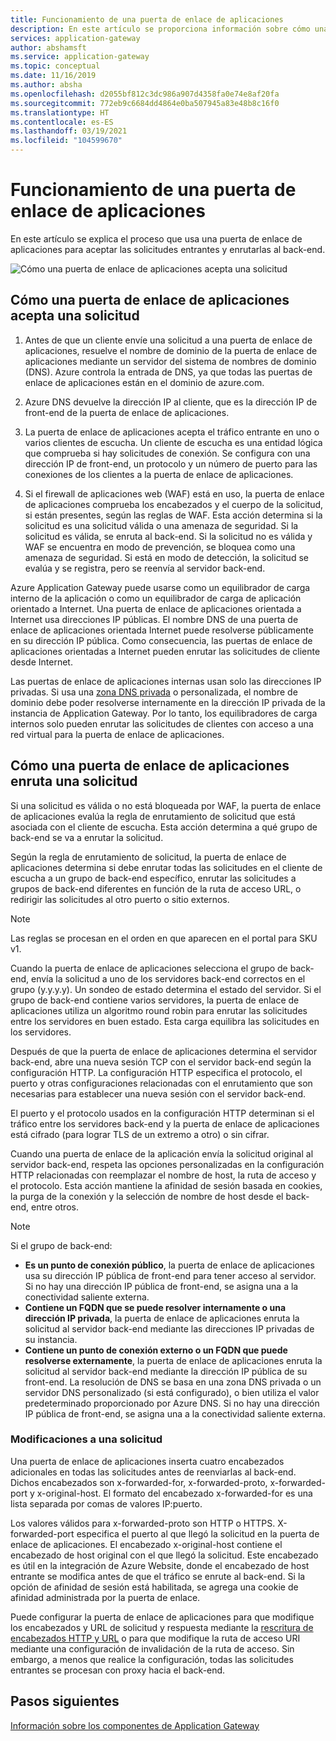 ```yaml
---
title: Funcionamiento de una puerta de enlace de aplicaciones
description: En este artículo se proporciona información sobre cómo una puerta de enlace de aplicaciones para acepta las solicitudes entrantes y las enruta al back-end.
services: application-gateway
author: abshamsft
ms.service: application-gateway
ms.topic: conceptual
ms.date: 11/16/2019
ms.author: absha
ms.openlocfilehash: d2055bf812c3dc986a907d4358fa0e74e8af20fa
ms.sourcegitcommit: 772eb9c6684dd4864e0ba507945a83e48b8c16f0
ms.translationtype: HT
ms.contentlocale: es-ES
ms.lasthandoff: 03/19/2021
ms.locfileid: "104599670"
---
```

# <a name="how-an-application-gateway-works"></a>Funcionamiento de una puerta de enlace de aplicaciones

En este artículo se explica el proceso que usa una puerta de enlace de aplicaciones para aceptar las solicitudes entrantes y enrutarlas al back-end.

![Cómo una puerta de enlace de aplicaciones acepta una solicitud](./media/how-application-gateway-works/how-application-gateway-works.png)

## <a name="how-an-application-gateway-accepts-a-request"></a>Cómo una puerta de enlace de aplicaciones acepta una solicitud

1. Antes de que un cliente envíe una solicitud a una puerta de enlace de aplicaciones, resuelve el nombre de dominio de la puerta de enlace de aplicaciones mediante un servidor del sistema de nombres de dominio (DNS). Azure controla la entrada de DNS, ya que todas las puertas de enlace de aplicaciones están en el dominio de azure.com.

2. Azure DNS devuelve la dirección IP al cliente, que es la dirección IP de front-end de la puerta de enlace de aplicaciones.

3. La puerta de enlace de aplicaciones acepta el tráfico entrante en uno o varios clientes de escucha. Un cliente de escucha es una entidad lógica que comprueba si hay solicitudes de conexión. Se configura con una dirección IP de front-end, un protocolo y un número de puerto para las conexiones de los clientes a la puerta de enlace de aplicaciones.

4. Si el firewall de aplicaciones web (WAF) está en uso, la puerta de enlace de aplicaciones comprueba los encabezados y el cuerpo de la solicitud, si están presentes, según las reglas de WAF. Esta acción determina si la solicitud es una solicitud válida o una amenaza de seguridad. Si la solicitud es válida, se enruta al back-end. Si la solicitud no es válida y WAF se encuentra en modo de prevención, se bloquea como una amenaza de seguridad. Si está en modo de detección, la solicitud se evalúa y se registra, pero se reenvía al servidor back-end.

Azure Application Gateway puede usarse como un equilibrador de carga interno de la aplicación o como un equilibrador de carga de aplicación orientado a Internet. Una puerta de enlace de aplicaciones orientada a Internet usa direcciones IP públicas. El nombre DNS de una puerta de enlace de aplicaciones orientada Internet puede resolverse públicamente en su dirección IP pública. Como consecuencia, las puertas de enlace de aplicaciones orientadas a Internet pueden enrutar las solicitudes de cliente desde Internet.

Las puertas de enlace de aplicaciones internas usan solo las direcciones IP privadas. Si usa una [zona DNS privada](../dns/private-dns-overview.md) o personalizada, el nombre de dominio debe poder resolverse internamente en la dirección IP privada de la instancia de Application Gateway. Por lo tanto, los equilibradores de carga internos solo pueden enrutar las solicitudes de clientes con acceso a una red virtual para la puerta de enlace de aplicaciones.

## <a name="how-an-application-gateway-routes-a-request"></a>Cómo una puerta de enlace de aplicaciones enruta una solicitud

Si una solicitud es válida o no está bloqueada por WAF, la puerta de enlace de aplicaciones evalúa la regla de enrutamiento de solicitud que está asociada con el cliente de escucha. Esta acción determina a qué grupo de back-end se va a enrutar la solicitud.

Según la regla de enrutamiento de solicitud, la puerta de enlace de aplicaciones determina si debe enrutar todas las solicitudes en el cliente de escucha a un grupo de back-end específico, enrutar las solicitudes a grupos de back-end diferentes en función de la ruta de acceso URL, o redirigir las solicitudes al otro puerto o sitio externos.
>[!NOTE]
>Las reglas se procesan en el orden en que aparecen en el portal para SKU v1. 

Cuando la puerta de enlace de aplicaciones selecciona el grupo de back-end, envía la solicitud a uno de los servidores back-end correctos en el grupo (y.y.y.y). Un sondeo de estado determina el estado del servidor. Si el grupo de back-end contiene varios servidores, la puerta de enlace de aplicaciones utiliza un algoritmo round robin para enrutar las solicitudes entre los servidores en buen estado. Esta carga equilibra las solicitudes en los servidores.

Después de que la puerta de enlace de aplicaciones determina el servidor back-end, abre una nueva sesión TCP con el servidor back-end según la configuración HTTP. La configuración HTTP especifica el protocolo, el puerto y otras configuraciones relacionadas con el enrutamiento que son necesarias para establecer una nueva sesión con el servidor back-end.

El puerto y el protocolo usados en la configuración HTTP determinan si el tráfico entre los servidores back-end y la puerta de enlace de aplicaciones está cifrado (para lograr TLS de un extremo a otro) o sin cifrar.

Cuando una puerta de enlace de la aplicación envía la solicitud original al servidor back-end, respeta las opciones personalizadas en la configuración HTTP relacionadas con reemplazar el nombre de host, la ruta de acceso y el protocolo. Esta acción mantiene la afinidad de sesión basada en cookies, la purga de la conexión y la selección de nombre de host desde el back-end, entre otros.

 >[!NOTE]
>Si el grupo de back-end:
> - **Es un punto de conexión público**, la puerta de enlace de aplicaciones usa su dirección IP pública de front-end para tener acceso al servidor. Si no hay una dirección IP pública de front-end, se asigna una a la conectividad saliente externa.
> - **Contiene un FQDN que se puede resolver internamente o una dirección IP privada**, la puerta de enlace de aplicaciones enruta la solicitud al servidor back-end mediante las direcciones IP privadas de su instancia.
> - **Contiene un punto de conexión externo o un FQDN que puede resolverse externamente**, la puerta de enlace de aplicaciones enruta la solicitud al servidor back-end mediante la dirección IP pública de su front-end. La resolución de DNS se basa en una zona DNS privada o un servidor DNS personalizado (si está configurado), o bien utiliza el valor predeterminado proporcionado por Azure DNS. Si no hay una dirección IP pública de front-end, se asigna una a la conectividad saliente externa.

### <a name="modifications-to-the-request"></a>Modificaciones a una solicitud

Una puerta de enlace de aplicaciones inserta cuatro encabezados adicionales en todas las solicitudes antes de reenviarlas al back-end. Dichos encabezados son x-forwarded-for, x-forwarded-proto, x-forwarded-port y x-original-host. El formato del encabezado x-forwarded-for es una lista separada por comas de valores IP:puerto.

Los valores válidos para x-forwarded-proto son HTTP o HTTPS. X-forwarded-port especifica el puerto al que llegó la solicitud en la puerta de enlace de aplicaciones. El encabezado x-original-host contiene el encabezado de host original con el que llegó la solicitud. Este encabezado es útil en la integración de Azure Website, donde el encabezado de host entrante se modifica antes de que el tráfico se enrute al back-end. Si la opción de afinidad de sesión está habilitada, se agrega una cookie de afinidad administrada por la puerta de enlace.

Puede configurar la puerta de enlace de aplicaciones para que modifique los encabezados y URL de solicitud y respuesta mediante la [rescritura de encabezados HTTP y URL](rewrite-http-headers-url.md) o para que modifique la ruta de acceso URI mediante una configuración de invalidación de la ruta de acceso. Sin embargo, a menos que realice la configuración, todas las solicitudes entrantes se procesan con proxy hacia el back-end.

## <a name="next-steps"></a>Pasos siguientes

[Información sobre los componentes de Application Gateway](application-gateway-components.md)
